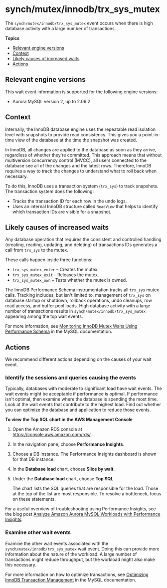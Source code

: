 # synch/mutex/innodb/trx\_sys\_mutex<a name="ams-waits.trxsysmutex"></a>

The `synch/mutex/innodb/trx_sys_mutex` event occurs when there is high database activity with a large number of transactions\.

**Topics**
+ [Relevant engine versions](#ams-waits.trxsysmutex.context.supported)
+ [Context](#ams-waits.trxsysmutex.context)
+ [Likely causes of increased waits](#ams-waits.trxsysmutex.causes)
+ [Actions](#ams-waits.trxsysmutex.actions)

## Relevant engine versions<a name="ams-waits.trxsysmutex.context.supported"></a>

This wait event information is supported for the following engine versions:
+ Aurora MySQL version 2, up to 2\.09\.2

## Context<a name="ams-waits.trxsysmutex.context"></a>

Internally, the InnoDB database engine uses the repeatable read isolation level with snapshots to provide read consistency\. This gives you a point\-in\-time view of the database at the time the snapshot was created\.

In InnoDB, all changes are applied to the database as soon as they arrive, regardless of whether they're committed\. This approach means that without multiversion concurrency control \(MVCC\), all users connected to the database see all of the changes and the latest rows\. Therefore, InnoDB requires a way to track the changes to understand what to roll back when necessary\.

To do this, InnoDB uses a transaction system \(`trx_sys`\) to track snapshots\. The transaction system does the following:
+ Tracks the transaction ID for each row in the undo logs\.
+ Uses an internal InnoDB structure called `ReadView` that helps to identify which transaction IDs are visible for a snapshot\.

## Likely causes of increased waits<a name="ams-waits.trxsysmutex.causes"></a>

Any database operation that requires the consistent and controlled handling \(creating, reading, updating, and deleting\) of transactions IDs generates a call from `trx_sys` to the mutex\.

These calls happen inside three functions: 
+ `trx_sys_mutex_enter` – Creates the mutex\.
+ `trx_sys_mutex_exit` – Releases the mutex\.
+ `trx_sys_mutex_own` – Tests whether the mutex is owned\.

The InnoDB Performance Schema instrumentation tracks all `trx_sys` mutex calls\. Tracking includes, but isn't limited to, management of `trx_sys` on database startup or shutdown, rollback operations, undo cleanups, row read access, and buffer pool loads\. High database activity with a large number of transactions results in `synch/mutex/innodb/trx_sys_mutex` appearing among the top wait events\.

For more information, see [Monitoring InnoDB Mutex Waits Using Performance Schema](https://dev.mysql.com/doc/refman/5.7/en/monitor-innodb-mutex-waits-performance-schema.html) in the MySQL documentation\.

## Actions<a name="ams-waits.trxsysmutex.actions"></a>

We recommend different actions depending on the causes of your wait event\.

### Identify the sessions and queries causing the events<a name="ams-waits.trxsysmutex.actions.identify"></a>

Typically, databases with moderate to significant load have wait events\. The wait events might be acceptable if performance is optimal\. If performance isn't optimal, then examine where the database is spending the most time\. Look at the wait events that contribute to the highest load\. Find out whether you can optimize the database and application to reduce those events\.

**To view the Top SQL chart in the AWS Management Console**

1. Open the Amazon RDS console at [https://console\.aws\.amazon\.com/rds/](https://console.aws.amazon.com/rds/)\.

1. In the navigation pane, choose **Performance Insights**\.

1. Choose a DB instance\. The Performance Insights dashboard is shown for that DB instance\.

1. In the **Database load** chart, choose **Slice by wait**\.

1. Under the **Database load** chart, choose **Top SQL**\.

   The chart lists the SQL queries that are responsible for the load\. Those at the top of the list are most responsible\. To resolve a bottleneck, focus on these statements\.

For a useful overview of troubleshooting using Performance Insights, see the blog post [Analyze Amazon Aurora MySQL Workloads with Performance Insights](https://aws.amazon.com/blogs/database/analyze-amazon-aurora-mysql-workloads-with-performance-insights/)\.

### Examine other wait events<a name="ams-waits.trxsysmutex.actions.action1"></a>

Examine the other wait events associated with the `synch/mutex/innodb/trx_sys_mutex` wait event\. Doing this can provide more information about the nature of the workload\. A large number of transactions might reduce throughput, but the workload might also make this necessary\.

For more information on how to optimize transactions, see [Optimizing InnoDB Transaction Management](https://dev.mysql.com/doc/refman/5.7/en/optimizing-innodb-transaction-management.html) in the MySQL documentation\.